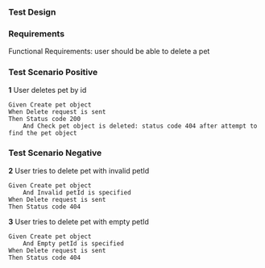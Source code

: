 ### Test Design

### Requirements

Functional Requirements: user should be able to delete a pet

### Test Scenario Positive

**1** User deletes pet by id
```gherkin
Given Create pet object
When Delete request is sent
Then Status code 200
    And Check pet object is deleted: status code 404 after attempt to find the pet object
```
### Test Scenario Negative

**2** User tries to delete pet with invalid petId
```gherkin
Given Create pet object
    And Invalid petId is specified
When Delete request is sent
Then Status code 404
```
**3** User tries to delete pet with empty petId
```gherkin
Given Create pet object
    And Empty petId is specified
When Delete request is sent
Then Status code 404
```